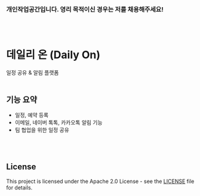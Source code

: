 ### 개인작업공간입니다. 영리 목적이신 경우는 저를 채용해주세요!
<br>
<br>

# 데일리 온 (Daily On)
일정 공유 & 알림 플랫폼
<br>
<br>
## 기능 요약
- 일정, 예약 등록
- 이메일, 네이버 톡톡, 카카오톡 알림 기능
- 팀 협업을 위한 일정 공유

<br>
<br>

## License
This project is licensed under the Apache 2.0 License - see the [LICENSE](LICENSE) file for details.
